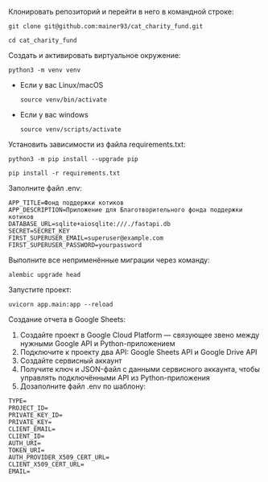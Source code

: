 Клонировать репозиторий и перейти в него в командной строке:

```
git clone git@github.com:mainer93/cat_charity_fund.git
```

```
cd cat_charity_fund
```

Cоздать и активировать виртуальное окружение:

```
python3 -m venv venv
```

* Если у вас Linux/macOS

    ```
    source venv/bin/activate
    ```

* Если у вас windows

    ```
    source venv/scripts/activate
    ```

Установить зависимости из файла requirements.txt:

```
python3 -m pip install --upgrade pip
```

```
pip install -r requirements.txt
```

Заполните файл .env:

```
APP_TITLE=Фонд поддержки котиков
APP_DESCRIPTION=Приложение для Благотворительного фонда поддержки котиков
DATABASE_URL=sqlite+aiosqlite:///./fastapi.db
SECRET=SECRET_KEY
FIRST_SUPERUSER_EMAIL=superuser@example.com
FIRST_SUPERUSER_PASSWORD=yourpassword
```

Выполните все неприменённые миграции через команду:

```
alembic upgrade head
```

Запустите проект:

```
uvicorn app.main:app --reload
```

Создание отчета в Google Sheets:
1. Создайте проект в Google Cloud Platform — связующее звено между нужными Google API и Python-приложением
2. Подключите к проекту два API: Google Sheets API и Google Drive API
3. Создайте сервисный аккаунт
4. Получите ключ и JSON-файл с данными сервисного аккаунта, чтобы управлять подключёнными API из Python-приложения
5. Дозаполните файл .env по шаблону:

```
TYPE=
PROJECT_ID=
PRIVATE_KEY_ID=
PRIVATE_KEY=
CLIENT_EMAIL=
CLIENT_ID=
AUTH_URI=
TOKEN_URI=
AUTH_PROVIDER_X509_CERT_URL=
CLIENT_X509_CERT_URL=
EMAIL=
```